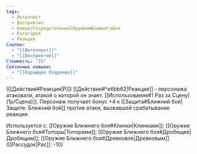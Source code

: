 ```yaml
---
tags:
  - Интеллект
  - Восприятие
  - Навык/СосредоточенияСОружиемБлижнегоБоя
  - Категория
  - Реакция
Ссылки:
  - "[[Интеллект]]"
  - "[[Восприятие]]"
Стоимость: "15"
Связанные навыки:
  - "[[Карающее Озарение]]"
---
```

([[Действия#Реакция|Р]]) [[Действия#^e6bb62|Реакция]] - персонажа атаковали, атакой о которой он знает. [[Использование#1 Раз за Сцену|(1р/Сцена)]]. Персонаж получает бонус +4 к [[Защита#Ближний бой|Защите: Ближний бой]] против атаки, вызвавшей срабатывание реакции. 

Используется с: [[Оружие Ближнего боя#Клинки|Клинками]]; [[Оружие Ближнего боя#Топоры|Топорами]]; [[Оружие Ближнего боя#Дробящее|Дробящим]]; [[Оружие Ближнего боя#Древковое|Древковым]] ([[Рассудок|Рас]]: -10)
